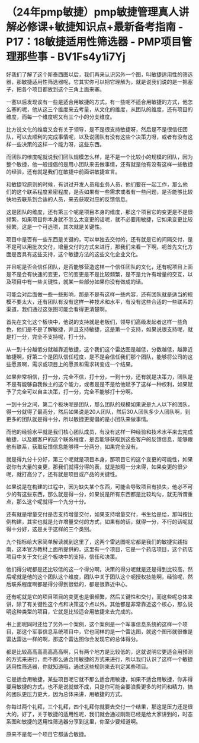 # （24年pmp敏捷）pmp敏捷管理真人讲解必修课+敏捷知识点+最新备考指南 - P17：18敏捷适用性筛选器 - PMP项目管理那些事 - BV1Fs4y1i7Yj

好我们了解了这个斯泰西图以后，我们再来认识另外一个图，叫敏捷适用性的筛选器，那敏捷适用性筛选器呢，它其实你可以把它理解为，就是说我们说的是一把塞子，把各个项目都放到这个三角上面来塞。

一塞以后发现诶有一些是适合用敏捷的方式，有一些呢不适合用敏捷的方式，他怎么塞的呢，他从这三个维度来去考量，从文化的维度，从团队的维度，还有项目的维度，而每一个维度呢又有三个小的分支维度。

比方说文化的维度又会有关于领导，是不是很支持敏捷呀，然后是不是很信任团队，可以去顺利的完成事情呢，以及说团队有没有这些个决策力呀，或者有没有这样一些决策的这样一个能力呀，这些东西。

而团队的维度呢就说我们团队规模怎么样，是不是一个比较小的规模的团队，因为整个敏捷，他一般提倡的是用小团队来去做事情，还有就是他有没有这样一些敏捷的经验，还有就是我们在敏捷中前面讲敏捷宣言。

和敏捷12原则的时候，有讲过开发人员和业务人员，他们要在一起工作，那么他们的这个联系程度紧密程度，是否如果有一些需求或者有一些问题，是否能够比较快地去联系到合适的人员，来去获取对应的反馈信息。

这是团队的维度，还有第三个呢是项目本身的维度，那这个项目它的变更是不是很频繁，如果项目你本身就不怎么太变更的话呢，就不必要用敏捷，它如果变更比较频繁，这是一个可选项，其次就是关键性。

项目中是否有一些东西是关键的，可以单独去交付的，还有就是它的间隔交付，是不是可以用批次交付，增量交付的方式来进行，那我们来看一下啊，呃首先文化方面是否具有这些支持，这个敏捷方法的这些文化企业文化。

并且呢是否会信任团队，是否能够营造这样一个信任团队的文化，还有呢项目上面是不是会有快速的变更，它的变更是不是比较频繁，是不是允许有增量的交互，以及项目中有一些关键性，就某一些部分如果你没有做成的话。

可能会对后面做一些一些影响，那是不是有这样一些内容，还有团队就是适当的规模不要太大，还有团队有没有这样一种技术和水平，有没有这些合适的一些联系的渠道，我们通过这张图可能会看得更清楚啊。

首先在文化这个板块中，他说的支持就是老板们，领导们高级发起者这样一些角色，他们是不是了解敏捷，并且支持敏捷，这是第一个支持，如果说很支持呢，就是打一分，完全不支持呢，打十分。

从一到十分越低分就越靠近敏捷，这个我们这个雷达图是越低，分数越低，越靠近敏捷啊，好第二个是团队信任程度，是不是会信任我们那个团队，能够将公司的这些愿景啊，需求或项目上的愿景和需求转变成一个结果。

如果非常相信，打一分，完全不信，打十分，一到十分，还有就是决策力，团队是不是有能够自我做主的这个能力，或者是是不是给他赋予了这样一种权利，如果赋予了完全可以自主决策，打一分，完全不能够打十分啊。

一到十分之间，第二个板块呢是团队，那么团队的规模如果说是九人以下的团队，得一分就得了最高分，然后如果说是20人团队，然后30人团队多少人团队啊，到更多的团队就是得十分，所以敏捷更提倡的是小团队来做事情。

而他的经验水平就是我们核心团队成员，有没有这样一种经验和技术水平来去完成敏捷，以及跟客户的这个联系程度，是否能够获取到这些客户的反馈信息，能够跟他有联系，获取反馈信息能够得一分两分，如果完全没有。

就是得九分十分好，第三个呢就是项目本身，那项目它的这个变更的可能性，如果说你有大量的变更，那我们就得分得的表，就是按照一分来得，如果变更的很少呢，就打高分了，还有就是项目或产品的关键性。

如果说是在构建的过程中，因为缺失某个东西，可能会导致项目有损失，他必不可少的有这些东西，那么就是得一分，如果说是所有东西都是比较均匀，就无所谓重点，那么这个呢就得一个九分十分。

还有就是增量交付是否支持增量交付，如果支持增量交付，书生给是给，那叫按比例构建，其实也就是允许增量交付的方式，如果有的话，就得一分，不行的话呢就得十分好，这是关于这样的三个类别。

九个指标给大家简单解读就到这里了，这两个雷达图呢它都是我们的敏捷实践指南，这本官方教材上面所提供的，这里有一个项目，它是一个药店项目，这个药店项目中关于文化这个板块中的支持，信任和决策。

他们得分呢都是还比较低的这一个得分啊，决策的得分呢就是还是得到比较高，然后呢就是他的这个团队这个维度，团队中关于团队这个呃授权技能啊，经验呢，然后联系程度啊都是得分得到很低的，都是很靠近中心。

还有呢就是它的项目项目的变更也是很频繁，然后关键性和交付，而这些呢总体来讲，除了有关键性这个点和决策这个点以外，其他都是非常靠近这个核心，那么说明这种类型的项目，它就是比较适合用敏捷来去完成的。

书上面呢同时还给了另外一个案例，这个案例是一个军事信息系统的这样一个项目，那这个军事信息系统项目中，它也同样的是一个雷达图，就这个图形就很像是雷达雷达一样的啊，那这个雷达图你会发现它的总体得分。

都是比较高高高高高高高啊，只有两个地方是比较低的，这就说明它更适合用预测的方式来进行，而不那么适合用敏捷的方式来进行，所以我们认识了这样一个敏捷适用性筛选器，你就知道哦，通过这些规则来去判定某些项目。

它是适合用敏捷，某些项目呢它就不那么适合用敏捷，如果不适合用敏捷，你非得要用敏捷的方式，也不是说就做不成，只是你可能会要浪费更多的时间和精力，搞的团队更压力更大，因为总体来讲，用敏捷的方式。

你每过两个礼拜，三个礼拜，四个礼拜你就要去交付一个结果，那这是压力还是很大的，好了，关于敏捷的适用性呢，我们就会通过刚刚已经是给大家讲到的，时态系图和敏捷的适用性筛选器分享到这里，你至少要知道啊。

原来不是每一个项目它都适合敏捷。